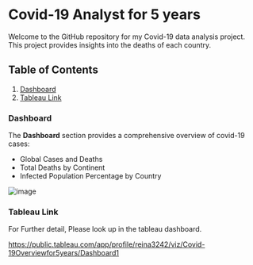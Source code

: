 # Covid-19 Analyst for 5 years

Welcome to the GitHub repository for my Covid-19 data analysis project. This project provides insights into the deaths of each country.

## Table of Contents
1. [Dashboard](#dashboard)
2. [Tableau Link](#TableauLink)

### Dashboard
The **Dashboard** section provides a comprehensive overview of covid-19 cases:

- Global Cases and Deaths
- Total Deaths by Continent
- Infected Population Percentage by Country

![image](https://github.com/ReynaSwe/CovidPandemic/assets/166028887/ab7afe78-4032-447f-ba6c-129e757e0aac)

### Tableau Link
For Further detail, Please look up in the tableau dashboard.

https://public.tableau.com/app/profile/reina3242/viz/Covid-19Overviewfor5years/Dashboard1
